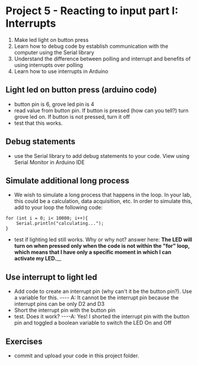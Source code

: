 # Project 5 - Reacting to input part I: Interrupts

1. Make led light on button press
2. Learn how to debug code by establish communication with the computer using the Serial library
3. Understand the difference between polling and interrupt and benefits of using interrupts over polling
4. Learn how to use interrupts in Arduino

## Light led on button press (arduino code)
 - button pin is 6, grove led pin is 4
 - read value from button pin. If button is pressed (how can you tell?) turn grove led on. If button is not pressed, turn it off
 - test that this works.

## Debug statements
- use the Serial library to add debug statements to your code. View using Serial Monitor in Arduino IDE

## Simulate additional long process
- We wish to simulate a long process that happens in the loop. In your lab, this could be a calculation, data acquisition, etc. In order to simulate this, add to your loop the following code:

```
for (int i = 0; i< 10000; i++){
    Serial.println("calculating...");
}
```
- test if lighting led still works. Why or why not?
answer here: ____The LED will turn on when pressed only when the code is not within the "for" loop, which means that I have only a specific moment in which I can activate my LED.______

## Use interrupt to light led
- Add code to create an interrupt pin (why can't it be the button pin?). Use a variable for this. ---- A: It cannot be the interrupt pin because the interrupt pins can be only D2 and D3
- Short the interrupt pin with the button pin
- test. Does it work? ----A: Yes! I shorted the interrupt pin with the button pin and toggled a boolean variable to switch the LED On and Off   

## Exercises
 - commit and upload your code in this project folder.

